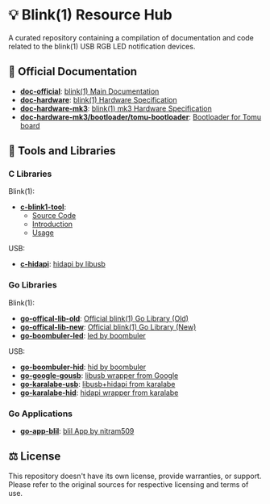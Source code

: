 # 💡 Blink(1) Resource Hub

A curated repository containing a compilation of documentation and code related to the blink(1) USB RGB LED notification devices.

## 📄 Official Documentation

- **[doc-official](/doc-official)**: [blink(1) Main Documentation](https://github.com/todbot/blink1/tree/main/docs)
- **[doc-hardware](/doc-hardware)**: [blink(1) Hardware Specification](https://github.com/todbot/blink1/tree/main/hardware)
- **[doc-hardware-mk3](/doc-hardware-mk3)**: [blink(1) mk3 Hardware Specification](https://github.com/todbot/blink1mk3)
- **[doc-hardware-mk3/bootloader/tomu-bootloader](/doc-hardware-mk3/bootloader/tomu-bootloader)**: [Bootloader for Tomu board](https://github.com/todbot/tomu-bootloader)

## 🔧 Tools and Libraries

### C Libraries

Blink(1):

- **[c-blink1-tool](/c-blink1-tool)**:
  - [Source Code](https://github.com/todbot/blink1-tool.git)
  - [Introduction](http://blink1.thingm.com/blink1-tool/)
  - [Usage](https://github.com/todbot/blink1/blob/main/docs/blink1-tool.md)

USB:

- **[c-hidapi](/c-hidapi)**: [hidapi by libusb](https://github.com/libusb/hidapi)

### Go Libraries

Blink(1):

- **[go-offical-lib-old](/go-offical-lib-old)**: [Official blink(1) Go Library (Old)](https://github.com/todbot/blink1/tree/main/go/GoBlink)
- **[go-offical-lib-new](/go-offical-lib-new)**: [Official blink(1) Go Library (New)](https://github.com/hink/go-blink1)
- **[go-boombuler-led](/go-boombuler-led)**: [led by boombuler](https://github.com/boombuler/led)

USB:

- **[go-boombuler-hid](/go-boombuler-hid)**: [hid by boombuler](https://github.com/boombuler/hid)
- **[go-google-gousb](/go-google-gousb)**: [libusb wrapper from Google](https://github.com/google/gousb)
- **[go-karalabe-usb](/go-karalabe-usb)**: [libusb+hidapi from karalabe](https://github.com/karalabe/usb)
- **[go-karalabe-hid](/go-karalabe-hid)**: [hidapi wrapper from karalabe](https://github.com/karalabe/hid)

### Go Applications

- **[go-app-blil](/go-app-blil)**: [blil App by nitram509](https://github.com/nitram509/blil)

## ⚖️ License

This repository doesn't have its own license, provide warranties, or support. Please refer to the original sources for respective licensing and terms of use.

